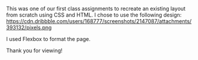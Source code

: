 This was one of our first class assignments to recreate an existing layout from scratch using CSS and HTML. 
I chose to use the following design:
https://cdn.dribbble.com/users/168777/screenshots/2147087/attachments/393132/pixels.png

I used Flexbox to format the page.

Thank you for viewing!
